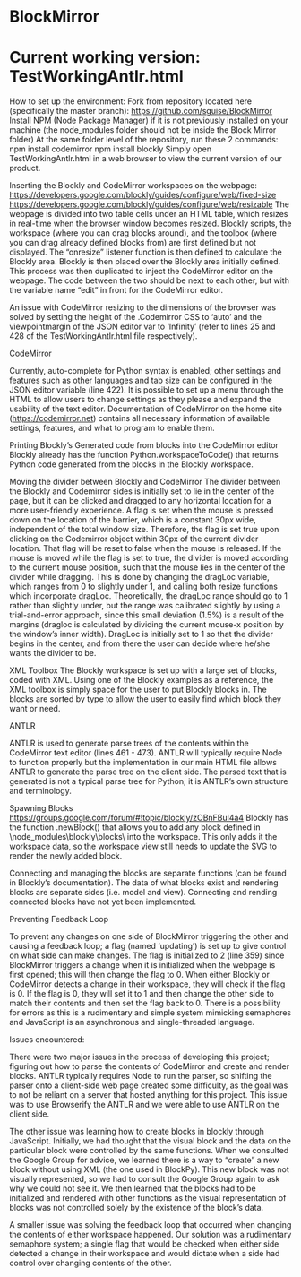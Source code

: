 # BlockMirror
# Current working version: TestWorkingAntlr.html
How to set up the environment:
Fork from repository located here (specifically the master branch): https://github.com/sguise/BlockMirror
Install NPM (Node Package Manager) if it is not previously installed on your machine
(the node_modules folder should not be inside the Block Mirror folder)
At the same folder level of the repository, run these 2 commands:
npm install codemirror
npm install blockly
Simply open TestWorkingAntlr.html in a web browser to view the current version of our product.


Inserting the Blockly and CodeMirror workspaces on the webpage:
https://developers.google.com/blockly/guides/configure/web/fixed-size
https://developers.google.com/blockly/guides/configure/web/resizable
The webpage is divided into two <td> table cells under an HTML table, which resizes in real-time when the browser window becomes resized. Blockly scripts, the workspace (where you can drag blocks around), and the toolbox (where you can drag already defined blocks from) are first defined but not displayed. The “onresize” listener function is then defined to calculate the Blockly area. Blockly is then placed over the Blockly area initially defined. This process was then duplicated to inject the CodeMirror editor on the webpage. The code between the two should be next to each other, but with the variable name “edit” in front for the CodeMirror editor. 

An issue with CodeMirror resizing to the dimensions of the browser was solved by setting the height of the .Codemirror CSS to ‘auto’ and the viewpointmargin of the JSON editor var to ‘Infinity’ (refer to lines 25 and 428 of the TestWorkingAntlr.html file respectively).

CodeMirror

Currently, auto-complete for Python syntax is enabled; other settings and features such as other languages and tab size can be configured in the JSON editor variable (line 422). It is possible to set up a menu through the HTML to allow users to change settings as they please and expand the usability of the text editor. Documentation of CodeMirror on the home site (https://codemirror.net) contains all necessary information of available settings, features, and what to program to enable them.

Printing Blockly’s Generated code from blocks into the CodeMirror editor
Blockly already has the function Python.workspaceToCode() that returns Python code generated from the blocks in the Blockly workspace.

Moving the divider between Blockly and CodeMirror
The divider between the Blockly and Codemirror sides is initially set to lie in the center of the page, but it can be clicked and dragged to any horizontal location for a more user-friendly experience. A flag is set when the mouse is pressed down on the location of the barrier, which is a constant 30px wide, independent of the total window size. Therefore, the flag is set true upon clicking on the Codemirror object within 30px of the current divider location. That flag will be reset to false when the mouse is released. If the mouse is moved while the flag is set to true, the divider is moved according to the current mouse position, such that the mouse lies in the center of the divider while dragging. This is done by changing the dragLoc variable, which ranges from 0 to slightly under 1, and calling both resize functions which incorporate dragLoc. Theoretically, the dragLoc range should go to 1 rather than slightly under, but the range was calibrated slightly by using a trial-and-error approach, since this small deviation (1.5%) is a result of the margins (dragloc is calculated by dividing the current mouse-x position by the window’s inner width). DragLoc is initially set to 1 so that the divider begins in the center, and from there the user can decide where he/she wants the divider to be.

XML Toolbox
The Blockly workspace is set up with a large set of blocks, coded with XML.  Using one of the Blockly examples as a reference, the XML toolbox is simply space for the user to put Blockly blocks in. The blocks are sorted by type to allow the user to easily find which block they want or need. 

ANTLR

ANTLR is used to generate parse trees of the contents within the CodeMirror text editor (lines 461 - 473). ANTLR will typically require Node to function properly but the implementation in our main HTML file allows ANTLR to generate the parse tree on the client side. The parsed text that is generated is not a typical parse tree for Python; it is ANTLR’s own structure and terminology.



Spawning Blocks
https://groups.google.com/forum/#!topic/blockly/zOBnFBul4a4
Blockly has the function <workspace>.newBlock() that allows you to add any block defined in \node_modules\blockly\blocks\ into the workspace. This only adds it the workspace data, so the workspace view still needs to update the SVG to render the newly added block.

Connecting and managing the blocks are separate functions (can be found in Blockly’s documentation). The data of what blocks exist and rendering blocks are separate sides (i.e. model and view). Connecting and rending connected blocks have not yet been implemented.

Preventing Feedback Loop

To prevent any changes on one side of BlockMirror triggering the other and causing a feedback loop; a flag (named ‘updating’) is set up to give control on what side can make changes. The flag is initialized to 2 (line 359) since BlockMirror triggers a change when it is initialized when the webpage is first opened; this will then change the flag to 0. When either Blockly or CodeMirror detects a change in their workspace, they will check if the flag is 0. If the flag is 0, they will set it to 1 and then change the other side to match their contents and then set the flag back to 0. There is a possibility for errors as this is a rudimentary and simple system mimicking semaphores and JavaScript is an asynchronous and single-threaded language.

Issues encountered:

There were two major issues in the process of developing this project; figuring out how to parse the contents of CodeMirror and create and render blocks. ANTLR typically requires Node to run the parser, so shifting the parser onto a client-side web page created some difficulty, as the goal was to not be reliant on a server that hosted anything for this project. This issue was to use Browserify the ANTLR and we were able to use ANTLR on the client side.

The other issue was learning how to create blocks in blockly through JavaScript. Initially, we had thought that the visual block and the data on the particular block were controlled by the same functions. When we consulted the Google Group for advice, we learned there is a way to “create” a new block without using XML (the one used in BlockPy). This new block was not visually represented, so we had to consult the Google Group again to ask why we could not see it. We then learned that the blocks had to be initialized and rendered with other functions as the visual representation of blocks was not controlled solely by the existence of the block’s data.

A smaller issue was solving the feedback loop that occurred when changing the contents of either workspace happened. Our solution was a rudimentary semaphore system; a single flag that would be checked when either side detected a change in their workspace and would dictate when a side had control over changing contents of the other.

